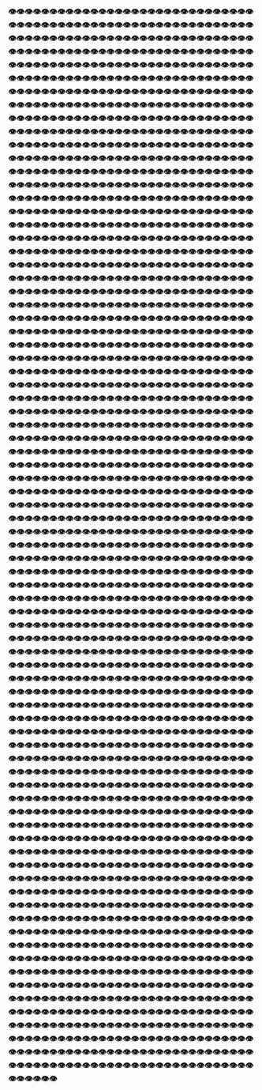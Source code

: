 ### 👁👁👁👁👁👁👁👁👁👁👁👁👁👁👁👁👁👁👁👁👁👁👁👁👁👁👁👁👁👁👁👁👁👁👁👁👁👁👁👁👁👁👁👁👁👁👁👁👁👁👁👁👁👁👁👁👁👁👁👁👁👁👁👁👁👁👁👁👁👁👁👁👁👁👁👁👁👁👁👁👁👁👁👁👁👁👁👁👁👁👁👁👁👁👁👁👁👁👁👁👁👁👁👁👁👁👁👁👁👁👁👁👁👁👁👁👁👁👁👁👁👁👁👁👁👁👁👁👁👁👁👁👁👁👁👁👁👁👁👁👁👁👁👁👁👁👁👁👁👁👁👁👁👁👁👁👁👁👁👁👁👁👁👁👁👁👁👁👁👁👁👁👁👁👁👁👁👁👁👁👁👁👁👁👁👁👁👁👁👁👁👁👁👁👁👁👁👁👁👁👁👁👁👁👁👁👁👁👁👁👁👁👁👁👁👁👁👁👁👁👁👁👁👁👁👁👁👁👁👁👁👁👁👁👁👁👁👁👁👁👁👁👁👁👁👁👁👁👁👁👁👁👁👁👁👁👁👁👁👁👁👁👁👁👁👁👁👁👁👁👁👁👁👁👁👁👁👁👁👁👁👁👁👁👁👁👁👁👁👁👁👁👁👁👁👁👁👁👁👁👁👁👁👁👁👁👁👁👁👁👁👁👁👁👁👁👁👁👁👁👁👁👁👁👁👁👁👁👁👁👁👁👁👁👁👁👁👁👁👁👁👁👁👁👁👁👁👁👁👁👁👁👁👁👁👁👁👁👁👁👁👁👁👁👁👁👁👁👁👁👁👁👁👁👁👁👁👁👁👁👁👁👁👁👁👁👁👁👁👁👁👁👁👁👁👁👁👁👁👁👁👁👁👁👁👁👁👁👁👁👁👁👁👁👁👁👁👁👁👁👁👁👁👁👁👁👁👁👁👁👁👁👁👁👁👁👁👁👁👁👁👁👁👁👁👁👁👁👁👁👁👁👁👁👁👁👁👁👁👁👁👁👁👁👁👁👁👁👁👁👁👁👁👁👁👁👁👁👁👁👁👁👁👁👁👁👁👁👁👁👁👁👁👁👁👁👁👁👁👁👁👁👁👁👁👁👁👁👁👁👁👁👁👁👁👁👁👁👁👁👁👁👁👁👁👁👁👁👁👁👁👁👁👁👁👁👁👁👁👁👁👁👁👁👁👁👁👁👁👁👁👁👁👁👁👁👁👁👁👁👁👁👁👁👁👁👁👁👁👁👁👁👁👁👁👁👁👁👁👁👁👁👁👁👁👁👁👁👁👁👁👁👁👁👁👁👁👁👁👁👁👁👁👁👁👁👁👁👁👁👁👁👁👁👁👁👁👁👁👁👁👁👁👁👁👁👁👁👁👁👁👁👁👁👁👁👁👁👁👁👁👁👁👁👁👁👁👁👁👁👁👁👁👁👁👁👁👁👁👁👁👁👁👁👁👁👁👁👁👁👁👁👁👁👁👁👁👁👁👁👁👁👁👁👁👁👁👁👁👁👁👁👁👁👁👁👁👁👁👁👁👁👁👁👁👁👁👁👁👁👁👁👁👁👁👁👁👁👁👁👁👁👁👁👁👁👁👁👁👁👁👁👁👁👁👁👁👁👁👁👁👁👁👁👁👁👁👁👁👁👁👁👁👁👁👁👁👁👁👁👁👁👁👁👁👁👁👁👁👁👁👁👁👁👁👁👁👁👁👁👁👁👁👁👁👁👁👁👁👁👁👁👁👁👁👁👁👁👁👁👁👁👁👁👁👁👁👁👁👁👁👁👁👁👁👁👁👁👁👁👁👁👁👁👁👁👁👁👁👁👁👁👁👁👁👁👁👁👁👁👁👁👁👁👁👁👁👁👁👁👁👁👁👁👁👁👁👁👁👁👁👁👁👁👁👁👁👁👁👁👁👁👁👁👁👁👁👁👁👁👁👁👁👁👁👁👁👁👁👁👁👁👁👁👁👁👁👁👁👁👁👁👁👁👁👁👁👁👁👁👁👁👁👁👁👁👁👁👁👁👁👁👁👁👁👁👁👁👁👁👁👁👁👁👁👁👁👁👁👁👁👁👁👁👁👁👁👁👁👁👁👁👁👁👁👁👁👁👁👁👁👁👁👁👁👁👁👁👁👁👁👁👁👁👁👁👁👁👁👁👁👁👁👁👁👁👁👁👁👁👁👁👁👁👁👁👁👁👁👁👁👁👁👁👁👁👁👁👁👁👁👁👁👁👁👁👁👁👁👁👁👁👁👁👁👁👁👁👁👁👁👁👁👁👁👁👁👁👁👁👁👁👁👁👁👁👁👁👁👁👁👁👁👁👁👁👁👁👁👁👁👁👁👁👁👁👁👁👁👁👁👁👁👁👁👁👁👁👁👁👁👁👁👁👁👁👁👁👁👁👁👁👁👁👁👁👁👁👁👁👁👁👁👁👁👁👁👁👁👁👁👁👁👁👁👁👁👁👁👁👁👁👁👁👁👁👁👁👁👁👁👁👁👁👁👁👁👁👁👁👁👁👁👁👁👁👁👁👁👁👁👁👁👁👁👁👁👁👁👁👁👁👁👁👁👁👁👁👁👁👁👁👁👁👁👁👁👁👁👁👁👁👁👁👁👁👁👁👁👁👁👁👁👁👁👁👁👁👁👁👁👁👁👁👁👁👁👁👁👁👁👁👁👁👁👁👁👁👁👁👁👁👁👁👁👁👁👁👁👁👁👁👁👁👁👁👁👁👁👁👁👁👁👁👁👁👁👁👁👁👁👁👁👁👁👁👁👁👁👁👁👁👁👁👁👁👁👁👁👁👁👁👁👁👁👁👁👁👁👁👁👁👁👁👁👁👁👁👁👁👁👁👁👁👁👁👁👁👁👁👁👁👁👁👁👁👁👁👁👁👁👁👁👁👁👁👁👁👁👁👁👁👁👁👁👁👁👁👁👁👁👁👁👁👁👁👁👁👁👁👁👁👁👁👁👁👁👁👁👁👁👁👁👁👁👁👁👁👁👁👁👁👁👁👁👁👁👁👁👁👁👁👁👁👁👁👁👁👁👁👁👁👁👁👁👁👁👁👁👁👁👁👁👁👁👁👁👁👁👁👁👁👁👁👁👁👁👁👁👁👁👁👁👁👁👁👁👁👁👁👁👁👁👁👁👁👁👁👁👁👁👁👁👁👁👁👁👁👁👁👁👁👁👁👁👁👁👁👁👁👁👁👁👁👁👁👁👁👁👁👁👁👁👁👁👁👁👁👁👁👁👁👁👁👁👁👁👁👁👁👁👁👁👁👁👁👁👁👁👁👁👁👁👁👁👁👁👁👁👁👁👁👁👁👁👁👁👁👁👁👁👁👁👁👁👁👁👁👁👁👁👁👁👁👁👁👁👁👁👁👁👁👁👁👁👁👁👁👁👁👁👁👁👁👁👁👁👁👁👁👁👁👁👁👁👁👁👁👁👁👁👁👁👁👁👁👁👁👁👁👁👁👁👁👁👁👁👁👁👁👁👁👁👁👁👁👁👁👁👁👁👁👁👁👁👁👁👁👁👁👁👁👁👁👁👁👁👁👁👁👁👁👁👁👁👁👁👁👁👁👁👁👁👁👁👁👁👁👁👁👁👁👁👁👁👁👁👁👁👁👁👁👁👁👁👁👁👁👁👁👁👁👁👁👁👁👁👁👁👁👁👁👁👁👁👁👁👁👁👁👁👁👁👁👁👁👁👁👁👁👁👁👁👁👁👁👁👁👁👁👁👁👁👁👁👁👁👁👁👁👁👁👁👁👁👁👁👁👁👁👁👁👁👁👁👁👁👁👁👁👁👁👁👁👁👁👁👁👁👁👁👁👁👁👁👁👁👁👁👁👁👁👁👁👁👁👁👁👁👁👁👁👁👁👁👁👁👁👁👁👁👁👁👁👁👁👁👁👁👁👁👁👁👁👁👁👁👁👁👁👁👁👁👁👁👁👁👁👁👁👁👁👁👁👁👁👁👁👁👁👁👁👁👁👁👁👁👁👁👁👁👁👁👁👁👁👁👁👁👁👁👁👁👁👁👁👁👁👁👁👁👁👁👁👁👁👁👁👁👁👁👁👁👁👁👁👁👁👁👁👁👁👁👁👁👁👁👁👁👁👁👁👁👁👁👁👁👁👁👁👁👁👁👁👁👁👁👁👁👁👁👁👁👁👁👁👁👁👁👁👁👁👁👁👁👁👁👁👁👁👁👁👁👁👁👁👁👁👁👁👁👁👁👁👁👁👁👁👁👁👁👁👁👁👁👁👁👁👁👁👁👁👁👁👁👁👁👁👁👁👁👁👁👁👁👁👁👁👁👁👁👁👁👁👁👁👁👁👁👁👁👁👁👁👁👁👁👁👁👁👁👁👁👁👁👁👁👁👁👁👁👁👁👁👁👁👁👁👁👁👁👁👁👁👁👁👁👁👁👁👁👁👁👁👁👁👁👁👁👁👁👁👁👁👁👁👁👁👁👁👁👁👁👁👁👁👁👁👁👁👁👁👁👁👁👁👁👁👁👁👁👁👁👁👁👁👁👁👁👁👁👁👁👁👁👁👁👁👁👁👁👁👁👁👁👁👁👁👁👁👁👁👁👁👁👁👁👁👁👁👁👁👁👁👁👁👁👁👁👁👁👁👁👁👁👁👁👁👁👁👁👁👁👁👁👁👁👁👁👁👁👁👁👁👁👁👁👁👁👁👁👁👁👁👁👁👁👁👁👁👁👁👁👁👁👁👁👁👁👁👁👁👁👁👁👁👁👁👁👁👁👁👁👁👁👁👁👁👁👁👁👁👁👁👁👁👁👁👁👁👁👁👁👁👁👁👁👁👁👁👁👁👁👁👁👁👁👁👁👁👁👁👁👁👁👁👁👁👁👁👁👁👁👁👁👁👁👁👁👁👁👁👁👁👁👁👁👁👁👁👁👁👁👁👁👁👁👁👁👁👁👁👁👁👁👁👁👁👁👁👁👁👁👁👁👁👁👁👁👁👁👁👁👁👁👁👁👁👁👁👁👁👁👁👁👁👁👁👁👁👁👁👁👁👁👁👁👁👁👁👁👁👁👁👁👁👁👁👁👁👁👁👁👁👁👁👁👁👁👁👁👁👁👁👁👁👁👁👁👁👁👁👁👁👁👁👁👁👁👁👁👁👁👁👁👁👁👁👁👁👁👁👁👁👁👁👁👁👁👁👁👁👁👁👁👁👁👁👁👁👁👁👁👁👁👁👁👁👁👁👁👁👁👁👁👁👁👁👁👁👁👁👁👁👁👁👁👁👁👁👁👁👁👁👁👁👁👁👁👁👁👁👁👁👁👁👁👁👁👁👁👁👁👁👁👁
